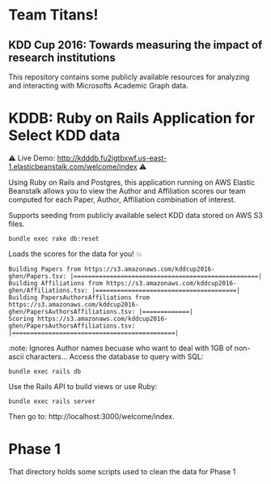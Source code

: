 # Team Titans!

## KDD Cup 2016: Towards measuring the impact of research institutions

This repository contains some publicly available resources for analyzing and interacting with Microsofts Academic Graph data.

# KDDB: Ruby on Rails Application for Select KDD data

:warning: Live Demo: http://kdddb.fu2igtbxwf.us-east-1.elasticbeanstalk.com/welcome/index :warning:

Using Ruby on Rails and Postgres, this application running on AWS Elastic Beanstalk allows you to view the Author and Affiliation scores our team computed for each Paper, Author, Affiliation combination of interest.

Supports seeding from publicly available select KDD data stored on AWS S3 files.

```
bundle exec rake db:reset
```

Loads the scores for the data for you! :boom:

```
Building Papers from https://s3.amazonaws.com/kddcup2016-ghen/Papers.tsv: |===================================================|
Building Affiliations from https://s3.amazonaws.com/kddcup2016-ghen/Affiliations.tsv: |=======================================|
Building PapersAuthorsAffiliations from https://s3.amazonaws.com/kddcup2016-ghen/PapersAuthorsAffiliations.tsv: |=============|
Scoring https://s3.amazonaws.com/kddcup2016-ghen/PapersAuthorsAffiliations.tsv: |=============================================|
```
:note: Ignores Author names becuase who want to deal with 1GB of non-ascii characters...
Access the database to query with SQL:

```
bundle exec rails db
```

Use the Rails API to build views or use Ruby:

```
bundle exec rails server
```

Then go to: http://localhost:3000/welcome/index.


# Phase 1

That directory holds some scripts used to clean the data for Phase 1
